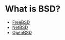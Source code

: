 # What is BSD?

* [FreeBSD](https://www.freebsd.org/)
* [NetBSD](https://www.netbsd.org/)
* [OpenBSD](https://www.openbsd.org/)



